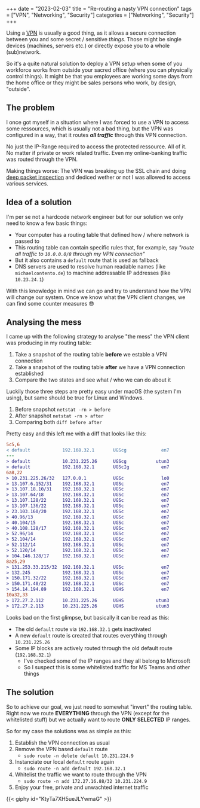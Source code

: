 +++
date = "2023-02-03"
title = "Re-routing a nasty VPN connection"
tags = ["VPN", "Networking", "Security"]
categories = ["Networking", "Security"]
+++

Using a [VPN][] is usually a good thing, as it allows a secure connection between you and some secret / sensitive _things_. Those might be single devices (machines, servers etc.) or directly expose you to a whole (sub)network. <!--more-->

So it's a quite natural solution to deploy a VPN setup when some of you workforce works from outside your sacred office (where you can physically control things). It might be that you employees are working some days from the home office or they might be sales persons who work, by design, "outside".

## The problem

I once got myself in a situation where I was forced to use a VPN to access some ressources, which is usually not a bad thing, but the VPN was configured in a way, that it routes _**all traffic**_ through this VPN connection.

No just the IP-Range required to access the protected ressource. All of it. No matter if private or work related traffic. Even my online-banking traffic was routed through the VPN.

Making things worse: The VPN was breaking up the SSL chain and doing [deep packet inspection][DPI] and dediced wether or not I was allowed to access various services.

## Idea of a solution

I'm per se not a hardcode network engineer but for our solution we only need to know a few basic things:

- Your computer has a routing table that defined how / where network is passed to
- This routing table can contain specific rules that, for example, say _"route all traffic to `10.0.0.0/8` through my VPN connection"_
- But it also contains a `default` route that is used as fallback
- DNS servers are used to resolve human readable names (like `michaelcontento.de`) to machine addressable IP addresses (like `10.23.24.1`)

With this knowledge in mind we can go and try to understand how the VPN will change our system. Once we know what the VPN client changes, we can find some counter measures 😎

## Analysing the mess

I came up with the following strategy to analyse "the mess" the VPN client was producing in my routing table:

1. Take a snapshot of the routing table **before** we estable a VPN connection
2. Take a snapshot of the routing table **after** we have a VPN connection established
3. Compare the two states and see what / who we can do about it

Luckily those three steps are pretty easy under macOS (the system I'm using), but same should be true for Linux and Windows.

1. Before snapshot `netstat -rn > before`
2. After snapshot `netstat -rn > after`
3. Comparing both `diff before after`

Pretty easy and this left me with a diff that looks like this:

```diff
5c5,6
< default            192.168.32.1       UGScg             en7
---
> default            10.231.225.26      UGScg           utun3
> default            192.168.32.1       UGScIg            en7
6a8,22
> 10.231.225.26/32   127.0.0.1          UGSc              lo0
> 13.107.6.152/31    192.168.32.1       UGSc              en7
> 13.107.18.10/31    192.168.32.1       UGSc              en7
> 13.107.64/18       192.168.32.1       UGSc              en7
> 13.107.128/22      192.168.32.1       UGSc              en7
> 13.107.136/22      192.168.32.1       UGSc              en7
> 23.103.160/20      192.168.32.1       UGSc              en7
> 40.96/13           192.168.32.1       UGSc              en7
> 40.104/15          192.168.32.1       UGSc              en7
> 40.108.128/17      192.168.32.1       UGSc              en7
> 52.96/14           192.168.32.1       UGSc              en7
> 52.104/14          192.168.32.1       UGSc              en7
> 52.112/14          192.168.32.1       UGSc              en7
> 52.120/14          192.168.32.1       UGSc              en7
> 104.146.128/17     192.168.32.1       UGSc              en7
8a25,29
> 131.253.33.215/32  192.168.32.1       UGSc              en7
> 132.245            192.168.32.1       UGSc              en7
> 150.171.32/22      192.168.32.1       UGSc              en7
> 150.171.40/22      192.168.32.1       UGSc              en7
> 154.14.194.89      192.168.32.1       UGHS              en7
10a32,33
> 172.27.2.112       10.231.225.26      UGHS            utun3
> 172.27.2.113       10.231.225.26      UGHS            utun3
```

Looks bad on the first glimpse, but basically it can be read as this:

- The old `default` route via `192.168.32.1` gets inactivated
- A new `default` route is created that routes everything through `10.231.225.26`
- Some IP blocks are actively routed through the old default route (`192.168.32.1`)
    - I've checked some of the IP ranges and they all belong to Microsoft
    - So I suspect this is some whitelisted traffic for MS Teams and other things

## The solution

So to achieve our goal, we just need to somewhat "invert" the routing table. Right now we route **EVERYTHING** through the VPN (except for the whitelisted stuff) but we actually want to route **ONLY SELECTED** IP ranges.

So for my case the solutions was as simple as this:

1. Establish the VPN connection as usual
2. Remove the VPN based `default` route
    - `sudo route -n delete default 10.231.224.9`
3. Instanciate our local `default` route again
    - `sudo route -n add default 192.168.32.1`
4. Whitelist the traffic we want to route through the VPN
    - `sudo route -n add 172.27.16.88/32 10.231.224.9`
5. Enjoy your free, private and unwachted internet traffic

{{< giphy id="KtyTa7XH5ueJLYwmaG" >}}

  [DPI]: https://en.wikipedia.org/wiki/Deep_packet_inspection
  [VPN]: https://en.wikipedia.org/wiki/Virtual_private_network
